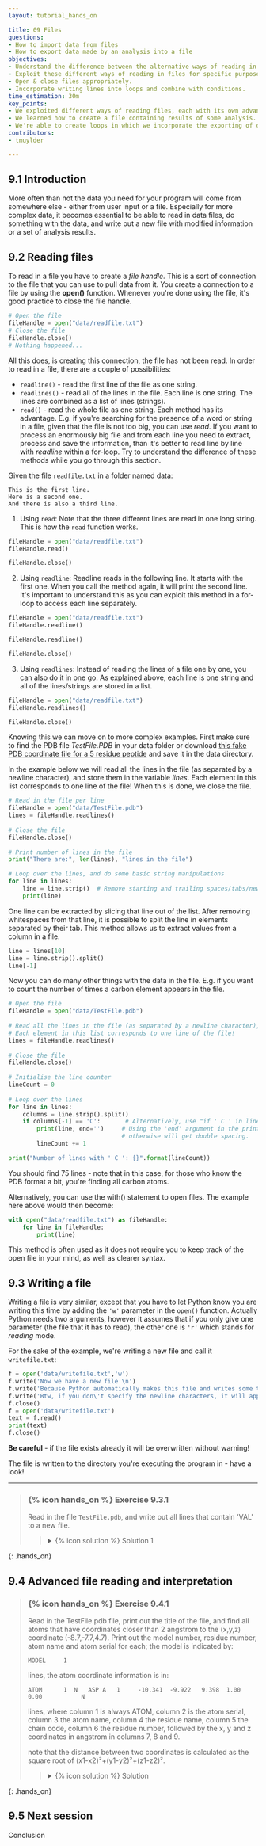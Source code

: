 ```yaml
---
layout: tutorial_hands_on

title: 09 Files
questions:
- How to import data from files 
- How to export data made by an analysis into a file
objectives:
- Understand the difference between the alternative ways of reading in files.
- Exploit these different ways of reading in files for specific purposes.
- Open & close files appropriately.
- Incorporate writing lines into loops and combine with conditions. 
time_estimation: 30m
key_points:
- We exploited different ways of reading files, each with its own advantage. 
- We learned how to create a file containing results of some analysis.
- We're able to create loops in which we incorporate the exporting of data to a file that we're writing. 
contributors:
- tmuylder

---
```



## 9.1 Introduction

More often than not the data you need for your program will come from somewhere else - either from user input or a file. Especially for more complex data, it becomes essential to be able to read in data files, do something with the data, and write out a new file with modified information or a set of analysis results.

## 9.2 Reading files
 
To read in a file you have to create a *file handle*. This is a sort of connection to the file that you can use to pull data from it. You create a connection to a file by using the **open()** function. Whenever you're done using the file, it's good practice to close the file handle. 


```python
# Open the file
fileHandle = open("data/readfile.txt")  
# Close the file
fileHandle.close()
# Nothing happened...
```

All this does, is creating this connection, the file has not been read. In order to read in a file, there are a couple of possibilities:
- `readline()` - read the first line of the file as one string. 
- `readlines()` - read all of the lines in the file. Each line is one string. The lines are combined as a list of lines (strings). 
- `read()` - read the whole file as one string. 
Each method has its advantage. E.g. if you're searching for the presence of a word or string in a file, given that the file is not too big, you can use *read*. If you want to process an enormously big file and from each line you need to extract, process and save the information, than it's better to read line by line with *readline* within a for-loop. Try to understand the difference of these methods while you go through this section. 

Given the file `readfile.txt` in a folder named data:

``` 
This is the first line.
Here is a second one. 
And there is also a third line. 
```

1. Using `read`:
Note that the three different lines are read in one long string. This is how the `read` function works. 

```python
fileHandle = open("data/readfile.txt")  
fileHandle.read()
```


```python
fileHandle.close()
```


2. Using `readline`:
Readline reads in the following line. It starts with the first one. When you call the method again, it will print the second line. It's important to understand this as you can exploit this method in a for-loop to access each line separately.

```python
fileHandle = open("data/readfile.txt")   
fileHandle.readline()
```

```python
fileHandle.readline()
```

```python
fileHandle.close()
```


3. Using `readlines`:
Instead of reading the lines of a file one by one, you can also do it in one go. As explained above, each line is one string and all of the lines/strings are stored in a list. 
```python
fileHandle = open("data/readfile.txt")   
fileHandle.readlines()
```


```python
fileHandle.close()
```

Knowing this we can move on to more complex examples. First make sure to find the PDB file *TestFile.PDB* in your data folder or download [this fake PDB coordinate file for a 5 residue peptide](http://wiki.bits.vib.be/images/3/3a/TestFile.pdb) and save it in the data directory. 

In the example below we will read all the lines in the file (as separated by a newline character), and store them in the variable *lines*. Each element in this list corresponds to one line of the file! When this is done, we close the file. 


```python
# Read in the file per line
fileHandle = open("data/TestFile.pdb")
lines = fileHandle.readlines()
 
# Close the file
fileHandle.close()
 
# Print number of lines in the file
print("There are:", len(lines), "lines in the file")

# Loop over the lines, and do some basic string manipulations
for line in lines:
    line = line.strip()  # Remove starting and trailing spaces/tabs/newlines
    print(line)
```

One line can be extracted by slicing that line out of the list. After removing whitespaces from that line, it is possible to split the line in elements separated by their tab. This method allows us to extract values from a column in a file. 

```python
line = lines[10]
line = line.strip().split()
line[-1]
```

Now you can do many other things with the data in the file. E.g. if you want to count the number of times a carbon element appears in the file. 


```python
# Open the file
fileHandle = open("data/TestFile.pdb")
 
# Read all the lines in the file (as separated by a newline character), and store them in the lines list
# Each element in this list corresponds to one line of the file!
lines = fileHandle.readlines()
 
# Close the file
fileHandle.close()
 
# Initialise the line counter
lineCount = 0
 
# Loop over the lines
for line in lines:
    columns = line.strip().split()
    if columns[-1] == 'C':       # Alternatively, use "if ' C ' in line:"
        print(line, end='')     # Using the 'end' argument in the print because the line already contains a newline at the end
                                # otherwise will get double spacing.
        lineCount += 1

print("Number of lines with ' C ': {}".format(lineCount))
```

You should find 75 lines - note that in this case, for those who know the PDB format a bit, you're finding all carbon atoms.

Alternatively, you can use the with() statement to open files. The example here above would then become:
```python
with open("data/readfile.txt") as fileHandle:
    for line in fileHandle:
        print(line)
```
This method is often used as it does not require you to keep track of the open file in your mind, as well as clearer syntax.

## 9.3 Writing a file
Writing a file is very similar, except that you have to let Python know you are writing this time by adding the `'w'` parameter in the `open()` function. Actually Python needs two arguments, however it assumes that if you only give one parameter (the file that it has to read), the other one is `'r'` which stands for *reading* mode. 

For the sake of the example, we're writing a new file and call it `writefile.txt`:

```python
f = open('data/writefile.txt','w')
f.write('Now we have a new file \n')
f.write('Because Python automatically makes this file and writes some text to it.')
f.write('Btw, if you don\'t specify the newline characters, it will append the string at the end of the last line')
f.close()
f = open('data/writefile.txt')
text = f.read()
print(text)
f.close()
```

**Be careful** - if the file exists already it will be overwritten without warning!

The file is written to the directory you're executing the program in - have a look!


----

> ### {% icon hands_on %} Exercise 9.3.1
>
> Read in the file `TestFile.pdb`, and write out all lines that contain 'VAL' to a new file.
> 
>    > <details markdown="1">
>    > <summary>{% icon solution %} Solution 1
>    > </summary>
>    >
>    >  ```python
>    >  # Read the file
>    >  f = open("data/TestFile.pdb","r")
>    >  g = open("data/fileWithVAL.pdb",'w')
>    >  
>    >  # Loop over the lines
>    >  for line in f.readlines():
>    >      if line.startswith("ATOM"):
>    >          if "VAL" in line:
>    >              g.write(line)
>    >  
>    >  f.close()
>    >  g.close()
>    >  h = open("data/fileWithVAL.pdb",'r')
>    >  text = h.read()
>    >  print(text)
>    >  ```
>    > </details>
>
{: .hands_on}



## 9.4 Advanced file reading and interpretation 

> ### {% icon hands_on %} Exercise 9.4.1
>
> Read in the TestFile.pdb file, print out the title of the file, and find all atoms that have coordinates closer than 2 angstrom to the (x,y,z) coordinate (-8.7,-7.7,4.7). Print out the model number, residue number, atom name and atom serial for each; the model is indicated by:
> ```
> MODEL     1
> ```
> lines, the atom coordinate information is in:
> ```
> ATOM      1  N   ASP A   1     -10.341  -9.922   9.398  1.00  0.00           N
> ```
> lines, where column 1 is always ATOM, column 2 is the atom serial,  column 3 the atom name, column 4 the residue name, column 5 the chain code, column 6 the residue number, followed by the x, y and z coordinates in angstrom in columns 7, 8 and 9.
> 
> note that the distance between two coordinates is calculated as the square root of (x1-x2)²+(y1-y2)²+(z1-z2)².
> 
>    > <details markdown="1">
>    > <summary>{% icon solution %} Solution 
>    > </summary>
>    >
>    >  ```python
>    > # Open the file
>    > fileHandle = open("data/TestFile.pdb")
>    >  
>    > # Read all the lines in the file (as separated by a newline character), and store them in the lines list
>    > # Each element in this list corresponds to one line of the file!
>    > lines = fileHandle.readlines()
>    >  
>    > # Close the file
>    > fileHandle.close()
>    >  
>    > # Initialise some information
>    > searchCoordinate = (-8.7,-7.7,4.7)
>    > modelNumber = None
>    >  
>    > # Loop over the lines, and do some basic string manipulations
>    > for line in lines:
>    >     line = line.strip()  # Remove starting and trailing spaces/tabs/newlines
>    >     
>    >     # Only do something if it's not an empty line
>    >     if line:
>    >         cols = line.split()   # Split the line by white spaces; depending on the format this could be commas, ...
>    >  
>    >     # Print the title
>    >     if cols[0] == 'TITLE':
>    >         title = line.replace(cols[0],'')
>    >         title = title.strip()
>    >         print("The title is '{}'".format(title))
>    >  
>    >     # Track the model number
>    >     elif cols[0] == 'MODEL':
>    >         modelNumber = int(cols[1])
>    >  
>    >     # For atom lines, calculate the distance
>    >     elif cols[0] == 'ATOM':
>    >  
>    >         # Set some clear variable names and convert to the right type
>    >         atomSerial = int(cols[1])
>    >         atomName = cols[2]
>    >         residueNumber = int(cols[5])
>    >         x = float(cols[6])
>    >         y = float(cols[7])
>    >         z = float(cols[8])
>    >  
>    >         # Calculate the distance
>    >         distance = ((x - searchCoordinate[0]) ** 2 + (y - searchCoordinate[1]) ** 2 + (z - searchCoordinate[2]) ** 2 ) ** 0.5
>    >         if distance < 2.0:
>    >             print("Model {}, residue {}, atom {} (serial {}) is {:.2f} away from reference.".format(modelNumber,residueNumber,atomName,atomSerial,distance))
>    > 
>    >  ```
>    > </details>
>
{: .hands_on} 



## 9.5 Next session
Conclusion
